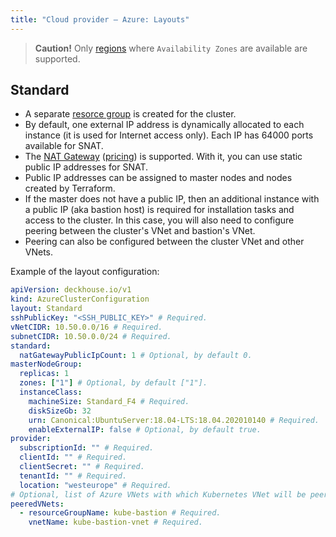 ```yaml
---
title: "Cloud provider — Azure: Layouts"
---
```


> **Caution!** Only [regions](https://docs.microsoft.com/en-us/azure/availability-zones/az-region) where `Availability Zones` are available are supported.

## Standard

* A separate [resorce group](https://docs.microsoft.com/en-us/azure/azure-resource-manager/management/manage-resource-groups-portal) is created for the cluster.
* By default, one external IP address is dynamically allocated to each instance (it is used for Internet access only). Each IP has 64000 ports available for SNAT.
* The [NAT Gateway](https://docs.microsoft.com/en-us/azure/virtual-network/nat-overview) ([pricing](https://azure.microsoft.com/en-us/pricing/details/virtual-network/)) is supported. With it, you can use static public IP addresses for SNAT.
* Public IP addresses can be assigned to master nodes and nodes created by Terraform.
* If the master does not have a public IP, then an additional instance with a public IP (aka bastion host) is required for installation tasks and access to the cluster. In this case, you will also need to configure peering between the cluster's VNet and bastion's VNet.
* Peering can also be configured between the cluster VNet and other VNets.

Example of the layout configuration:

```yaml
apiVersion: deckhouse.io/v1
kind: AzureClusterConfiguration
layout: Standard
sshPublicKey: "<SSH_PUBLIC_KEY>" # Required.
vNetCIDR: 10.50.0.0/16 # Required.
subnetCIDR: 10.50.0.0/24 # Required.
standard:
  natGatewayPublicIpCount: 1 # Optional, by default 0.
masterNodeGroup:
  replicas: 1
  zones: ["1"] # Optional, by default ["1"].
  instanceClass:
    machineSize: Standard_F4 # Required.
    diskSizeGb: 32
    urn: Canonical:UbuntuServer:18.04-LTS:18.04.202010140 # Required.
    enableExternalIP: false # Optional, by default true.
provider:
  subscriptionId: "" # Required.
  clientId: "" # Required.
  clientSecret: "" # Required.
  tenantId: "" # Required.
  location: "westeurope" # Required.
# Optional, list of Azure VNets with which Kubernetes VNet will be peered.
peeredVNets:
  - resourceGroupName: kube-bastion # Required.
    vnetName: kube-bastion-vnet # Required.
```
